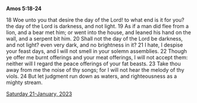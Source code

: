 **Amos 5:18-24**

18 Woe unto you that desire the day of the Lord! to what end is it for you? the day of the Lord is darkness, and not light. 19 As if a man did flee from a lion, and a bear met him; or went into the house, and leaned his hand on the wall, and a serpent bit him. 20 Shall not the day of the Lord be darkness, and not light? even very dark, and no brightness in it? 21 I hate, I despise your feast days, and I will not smell in your solemn assemblies. 22 Though ye offer me burnt offerings and your meat offerings, I will not accept them: neither will I regard the peace offerings of your fat beasts. 23 Take thou away from me the noise of thy songs; for I will not hear the melody of thy viols. 24 But let judgment run down as waters, and righteousness as a mighty stream.

[Saturday 21-January, 2023](https://t.me/s/daily_scripture)
